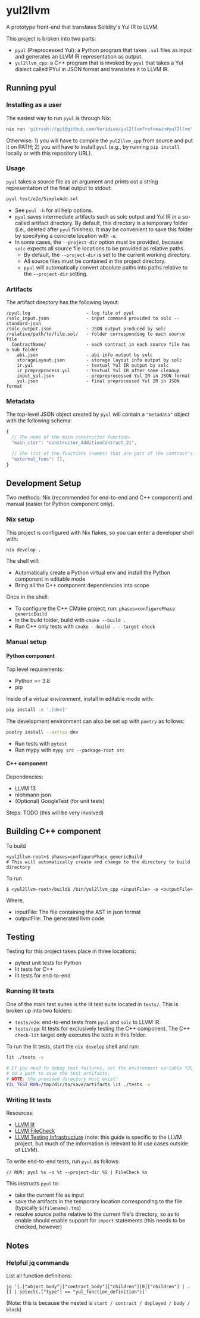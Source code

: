 # yul2llvm

A prototype front-end that translates Solidity's Yul IR to LLVM.

This project is broken into two parts:

* `pyul` (Preprocessed Yul): a Python program that takes `.sol` files as input
  and generates an LLVM IR representation as output.
* `yul2llvm_cpp`: a C++ program that is invoked by `pyul` that takes a Yul
  dialect called PYul in JSON format and translates it to LLVM IR.

## Running pyul

### Installing as a user

The easiest way to run `pyul` is through Nix:

```sh
nix run 'git+ssh://git@github.com/Veridise/yul2llvm?ref=main#yul2llvm'
```

Otherwise: 1) you will have to compile the `yul2llvm_cpp` from source and put it
on PATH; 2) you will have to install `pyul` (e.g., by running `pip install`
locally or with this repository URL).

### Usage

`pyul` takes a source file as an argument and prints out a string representation
of the final output to stdout:

```sh
pyul test/e2e/SimpleAdd.sol
```

* See `pyul -h` for all help options.
* `pyul` saves intermediate artifacts such as solc output and Yul IR in a
  so-called artifact directory.
  By default, this directory is a temporary folder (i.e., deleted after `pyul`
  finishes).
  It may be convenient to save this folder by specifying a concrete location
  with `-o`.
* In some cases, the `--project-dir` option must be provided, because `solc`
  expects all source file locations to be provided as relative paths.
  * By default, the `--project-dir` is set to the current working directory.
  * All source files must be contained in the project directory.
  * `pyul` will automatically convert absolute paths into paths relative to the
    `--project-dir` setting.

### Artifacts

The artifact directory has the following layout:

```plain
/pyul.log                     - log file of pyul
/solc_input.json              - input command provided to solc --standard-json
/solc_output.json             - JSON output produced by solc
/relative/path/to/file.sol/   - folder corresponding to each source file
  ContractName/               - each contract in each source file has a sub folder
    abi.json                  - abi info output by solc
    storageLayout.json        - storage layout info output by solc
    ir.yul                    - textual Yul IR output by solc
    ir_prepreprocess.yul      - textual Yul IR after some cleanup
    input_yul.json            - prepreprocessed Yul IR in JSON format
    yul.json                  - final preprocessed Yul IR in JSON format
```

### Metadata

The top-level JSON object created by `pyul` will contain a `"metadata"` object
with the following schema:

```javascript
{
  // The name of the main constructor function.
  "main_ctor": "constructor_AdditionContract_21",

  // The list of the functions (names) that are part of the contract's ABI
  "external_funs": [],
}
```

## Development Setup

Two methods: Nix (recommended for end-to-end and C++ component) and manual
(easier for Python component only).

### Nix setup

This project is configured with Nix flakes, so you can enter a developer shell
with:

```
nix develop .
```

The shell will:
* Automatically create a Python virtual env and install the Python component in
  editable mode
* Bring all the C++ component dependencies into scope

Once in the shell:
* To configure the C++ CMake project, run: `phases=configurePhase genericBuild`
* In the build folder, build with `cmake --build .`
* Run C++ only tests with `cmake --build . --target check`

### Manual setup

#### Python component

Top level requirements:

- Python >= 3.8
- pip

Inside of a virtual environment, install in editable mode with:

```sh
pip install -e '.[dev]'
```

The development environment can also be set up with `poetry` as follows:

```sh
poetry install --extras dev
```

* Run tests with `pytest`
* Run mypy with `mypy src --package-root src`

#### C++ component

Dependencies:
* LLVM 13
* nlohmann json
* (Optional) GoogleTest (for unit tests)

Steps: TODO (this will be very involved)

## Building C++ component
To build

```
<yul2llvm-root>$ phases=configurePhase genericBuild
# This will automatically create and change to the directory to build directory
```
To run
```
$ <yul2llvm-root>/build$ /bin/yul2llvm_cpp <inputFile> -o <outputFile>
```
Where,
* inputFile: The file containing the AST in json format
* outputFIle: The generated llvm code

## Testing

Testing for this project takes place in three locations:
* pytest unit tests for Python
* lit tests for C++
* lit tests for end-to-end

### Running lit tests

One of the main test suites is the lit test suite located in `tests/`. This is
broken up into two folders:

* `tests/e2e`: end-to-end tests from `pyul` and `solc` to LLVM IR.
* `tests/cpp`: lit tests for exclusively testing the C++ component. The C++
  `check-lit` target only executes the tests in this folder.

To run the lit tests, start the `nix develop` shell and run:

```bash
lit ./tests -v

# If you need to debug test failures, set the environment variable Y2L_TEST_RUN
# to a path to save the test artifacts.
# NOTE: the provided directory must exist!
Y2L_TEST_RUN=/tmp/dir/to/save/artifacts lit ./tests -v
```

### Writing lit tests

Resources:
* [LLVM lit](https://llvm.org/docs/CommandGuide/lit.html)
* [LLVM FileCheck](https://llvm.org/docs/CommandGuide/FileCheck.html)
* [LLVM Testing Infrastructure](https://llvm.org/docs/TestingGuide.html#writing-new-regression-tests)
  (note: this guide is specific to the LLVM project, but much of the information
  is relevant to lit use cases outside of LLVM).

To write end-to-end tests, run `pyul` as follows:

```
// RUN: pyul %s -o %t --project-dir %S | FileCheck %s
```

This instructs `pyul` to:
* take the current file as input
* save the artifacts in the temporary location corresponding to the file
  (typically `${filename}.tmp`)
* resolve source paths relative to the current file's directory, so as to enable should
  enable support for `import` statements (this needs to be checked, however)

## Notes

### Helpful jq commands

List all function definitions:
```
jq '[.["object_body"]["contract_body"]["children"][0]["children"] | .[] | select(.["type"] == "yul_function_definition")]'
```

(Note: this is because the nested is `start / contract / deployed / body / block`)
